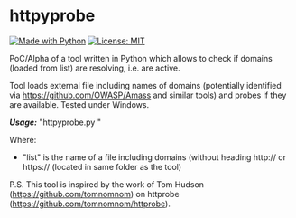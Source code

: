 # httpyprobe
[![Made with Python](https://img.shields.io/badge/Made%20with-Python-blue.svg)](https://www.python.org/)
[![License: MIT](https://img.shields.io/badge/License-MIT-red.svg)](https://opensource.org/licenses/MIT)

PoC/Alpha of a tool written in Python which allows to check if domains (loaded from list) are resolving, i.e. are active.

Tool loads external file including names of domains (potentially identified via https://github.com/OWASP/Amass and similar tools) and probes if they are available. Tested under Windows. 

***Usage:*** "httpyprobe.py <list>"

Where: 
- "list" is the name of a file including domains (without heading http:// or https:// (located in same folder as the tool)

P.S. This tool is inspired by the work of Tom Hudson (https://github.com/tomnomnom) on httprobe (https://github.com/tomnomnom/httprobe).

